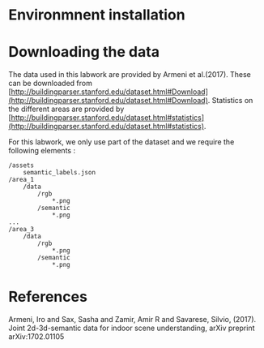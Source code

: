 # Environmnent installation

# Downloading the data

The data used in this labwork are provided by Armeni et al.(2017). These can be downloaded from [http://buildingparser.stanford.edu/dataset.html#Download](http://buildingparser.stanford.edu/dataset.html#Download). Statistics on the different areas are provided by [http://buildingparser.stanford.edu/dataset.html#statistics](http://buildingparser.stanford.edu/dataset.html#statistics).

For this labwork, we only use part of the dataset and we require the following elements : 

```
/assets
	semantic_labels.json
/area_1
	/data
		/rgb
			*.png
		/semantic
			*.png
...
/area_3
	/data
		/rgb
			*.png
		/semantic
			*.png
```



# References

Armeni, Iro and Sax, Sasha and Zamir, Amir R and Savarese, Silvio, (2017). Joint 2d-3d-semantic data for indoor scene understanding, arXiv preprint arXiv:1702.01105
